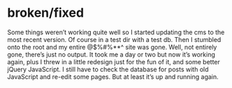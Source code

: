 <!--
  date: 2007-10-01
  modified: 2007-10-01
  slug: brokenfixed
  type: post
  categories: admin
  tags: test
-->

# broken/fixed

<p>Some things weren&#8217;t working quite well so I started updating the cms to the most recent version. Of course in a test dir with a test db. Then I stumbled onto the root and my entire @$%#%**^ site was gone. Well, not entirely gone, there&#8217;s just no output. It took me a day or two but now it&#8217;s working again, plus I threw in a little redesign just for the fun of it, and some better jQuery JavaScript. I still have to check the database for posts with old JavaScript and re-edit some pages. But at least it&#8217;s up and running again.</p>
